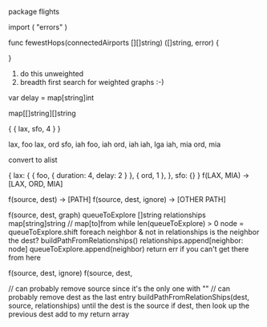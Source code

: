 package flights

import (
  "errors"
)

func fewestHops(connectedAirports [][]string) ([]string, error) {

}
1) do this unweighted
2) breadth first search for weighted graphs :-)

var delay = map[string]int

map[[]string][]string

{
  { lax, sfo, 4 }
}


lax, foo
lax, ord
sfo, iah
foo, iah
ord, iah
iah, lga
iah, mia
ord, mia

convert to alist

{
  lax: { { foo, { duration: 4, delay: 2 } },
         { ord, 1 },
       },
   sfo: {}
}
f(LAX, MIA) -> [LAX, ORD, MIA]

f(source, dest) -> [PATH]
f(source, dest, ignore) -> [OTHER PATH]

f(source, dest, graph)
  queueToExplore []string
  relationships map[string]string // map[to]from
  while len(queueToExplore) > 0
    node = queueToExplore.shift
    foreach neighbor & not in relationships
      is the neighbor the dest?
        buildPathFromRelationships()
      relationships.append[neighbor: node]
      queueToExplore.append(neighbor)
  return err if you can't get there from here

f(source, dest, ignore)
f(source, dest,

// can probably remove source since it's the only one with ""
// can probably remove dest as the last entry
buildPathFromRelationShips(dest, source, relationships)
  until the dest is the source
    if dest, then look up the previous dest
      add to my return array

